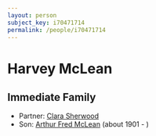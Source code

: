 ```yaml
---
layout: person
subject_key: i70471714
permalink: /people/i70471714
---
```


# Harvey McLean

## Immediate Family

* Partner: [Clara Sherwood](./@79435398@-clara-sherwood-b-d.md)
* Son: [Arthur Fred McLean](./@56292410@-arthur-fred-mclean-b1901-d.md) (about 1901 - )

